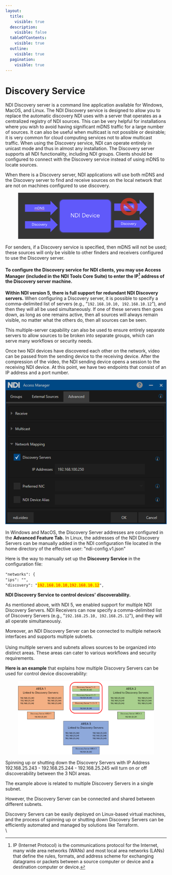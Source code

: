 ```yaml
---
layout:
  title:
    visible: true
  description:
    visible: false
  tableOfContents:
    visible: true
  outline:
    visible: true
  pagination:
    visible: true
---
```


# Discovery Service

NDI Discovery server is a command line application available for Windows, MacOS, and Linux. The NDI Discovery service is designed to allow you to replace the automatic discovery NDI uses with a server that operates as a centralized registry of NDI sources. This can be very helpful for installations where you wish to avoid having significant mDNS traffic for a large number of sources. It can also be useful when multicast is not possible or desirable; it is very common for cloud computing services not to allow multicast traffic. When using the Discovery service, NDI can operate entirely in unicast mode and thus in almost any installation. The Discovery server supports all NDI functionality, including NDI groups. Clients should be configured to connect with the Discovery service instead of using mDNS to locate sources.

When there is a Discovery server, NDI applications will use both mDNS and the Discovery server to find and receive sources on the local network that are not on machines configured to use discovery.

<figure><img src="../../.gitbook/assets/image (7).png" alt=""><figcaption></figcaption></figure>

For senders, if a Discovery service is specified, then mDNS will not be used; these sources will only be visible to other finders and receivers configured to use the Discovery server.

#### To configure the Discovery service for NDI clients, **you may use Access Manager (included in the NDI Tools Core Suite)** to enter the IP[^1] address of the Discovery server machine.

**Within NDI version 5, there is full support for redundant NDI Discovery servers.** When configuring a Discovery server, it is possible to specify a comma-delimited list of servers (e.g., “`192.168.10.10, 192.168.10.12`”), and then they will all be used simultaneously. If one of these servers then goes down, as long as one remains active, then all sources will always remain visible, no matter what the others do, then all sources can be seen.

This multiple-server capability can also be used to ensure entirely separate servers to allow sources to be broken into separate groups, which can serve many workflows or security needs.

Once two NDI devices have discovered each other on the network, video can be passed from the sending device to the receiving device. After the compression of the video, the NDI sending device opens a session to the receiving NDI device. At this point, we have two endpoints that consist of an IP address and a port number.

![Screenshot of NDI Access Manager tool](<../../.gitbook/assets/1 (1).png>)

In Windows and MacOS, the Discovery Server addresses are configured in the **Advanced Feature Tab.** In Linux, the addresses of the NDI Discovery Servers can be manually added in the NDI configuration file located in the home directory of the effective user: "ndi-config.v1.json"

Here is the way to manually set up the **Discovery Service** in the configuration file:

`"networks": {`\
`"ips": "",`\
`"discovery": "`<mark style="color:red;">`192.168.10.10,192.168.10.12`</mark>`",`



**NDI Discovery Service to control devices' discoverability.**

As mentioned above, with NDI 5, we enabled support for multiple NDI Discovery Servers. NDI Receivers can now specify a comma-delimited list of Discovery Servers (e.g., "`192.168.25.10, 192.168.25.12`"), and they will all operate simultaneously.

Moreover, an NDI Discovery Server can be connected to multiple network interfaces and supports multiple subnets.\
\
Using multiple servers and subnets allows sources to be organized into distinct areas. These areas can cater to various workflows and security requirements.

**Here is an example** that explains how multiple Discovery Servers can be used for control device discoverability:

<figure><img src="../../.gitbook/assets/image (16).png" alt=""><figcaption></figcaption></figure>

Spinning up or shutting down the Discovery Servers with IP Address 192.168.25.243 - 192.168.25.244 - 192.168.25.245 will turn on or off discoverability between the 3 NDI areas.

The example above is related to multiple Discovery Servers in a single subnet.

However, the Discovery Server can be connected and shared between different subnets.

Discovery Servers can be easily deployed on Linux-based virtual machines, and the process of spinning up or shutting down Discovery Servers can be efficiently automated and managed by solutions like Terraform.\
\


[^1]: IP (Internet Protocol) is the communications protocol for the Internet, many wide area networks (WANs) and most local area networks (LANs) that define the rules, formats, and address scheme for exchanging datagrams or packets between a source computer or device and a destination computer or device.
